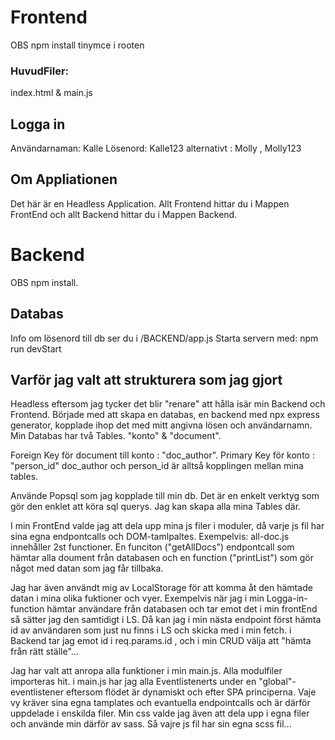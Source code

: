 # Frontend

OBS
npm install tinymce i rooten

### HuvudFiler:

index.html & main.js

## Logga in

Användarnaman: Kalle
Lösenord: Kalle123
alternativt : Molly , Molly123

## Om Appliationen

Det här är en Headless Application. Allt Frontend hittar du i Mappen FrontEnd och allt Backend hittar du i Mappen Backend.

# Backend

OBS
npm install.

## Databas

Info om lösenord till db ser du i /BACKEND/app.js
Starta servern med: npm run devStart

## Varför jag valt att strukturera som jag gjort

Headless eftersom jag tycker det blir "renare" att hålla isär min Backend och Frontend.
Började med att skapa en databas, en backend med npx express generator, kopplade ihop det med mitt angivna lösen och användarnamn.
Min Databas har två Tables. "konto" & "document".

Foreign Key för document till konto : "doc_author".
Primary Key för konto : "person_id"
doc_author och person_id är alltså kopplingen mellan mina tables.

Använde Popsql som jag kopplade till min db. Det är en enkelt verktyg som gör den enklet att köra sql querys. Jag kan skapa alla mina Tables där.

I min FrontEnd valde jag att dela upp mina js filer i moduler, då varje js fil har sina egna endpontcalls och DOM-tamlpaltes.
Exempelvis: all-doc.js innehåller 2st functioner. En funciton ("getAllDocs") endpontcall som hämtar alla doument från databasen och en function ("printList") som gör något med datan som jag får tillbaka.

Jag har även användt mig av LocalStorage för att komma åt den hämtade datan i mina olika fuktioner och vyer.
Exempelvis när jag i min Logga-in-function hämtar användare från databasen och tar emot det i min frontEnd så sätter jag den samtidigt i LS.
Då kan jag i min nästa endpoint först hämta id av användaren som just nu finns i LS och skicka med i min fetch. i Backend tar jag emot id i req.params.id , och i min CRUD välja att "hämta från rätt ställe"...

Jag har valt att anropa alla funktioner i min main.js. Alla modulfiler importeras hit. i main.js har jag alla Eventlistenerts under en "global"-eventlistener eftersom flödet är dynamiskt och efter SPA principerna. Vaje vy kräver sina egna tamplates och evantuella endpointcalls och är därför uppdelade i enskilda filer.
Min css valde jag även att dela upp i egna filer och använde min därför av sass. Så vajre js fil har sin egna scss fil...
